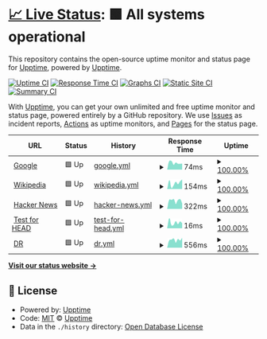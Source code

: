 # [📈 Live Status](https://josequaresma.github.io/upptime): <!--live status--> **🟩 All systems operational**

This repository contains the open-source uptime monitor and status page for [Upptime](https://upptime.js.org), powered by [Upptime](https://github.com/upptime/upptime).

[![Uptime CI](https://github.com/josequaresma/upptime/workflows/Uptime%20CI/badge.svg)](https://github.com/josequaresma/upptime/actions?query=workflow%3A%22Uptime+CI%22)
[![Response Time CI](https://github.com/josequaresma/upptime/workflows/Response%20Time%20CI/badge.svg)](https://github.com/josequaresma/upptime/actions?query=workflow%3A%22Response+Time+CI%22)
[![Graphs CI](https://github.com/josequaresma/upptime/workflows/Graphs%20CI/badge.svg)](https://github.com/josequaresma/upptime/actions?query=workflow%3A%22Graphs+CI%22)
[![Static Site CI](https://github.com/josequaresma/upptime/workflows/Static%20Site%20CI/badge.svg)](https://github.com/josequaresma/upptime/actions?query=workflow%3A%22Static+Site+CI%22)
[![Summary CI](https://github.com/josequaresma/upptime/workflows/Summary%20CI/badge.svg)](https://github.com/josequaresma/upptime/actions?query=workflow%3A%22Summary+CI%22)

With [Upptime](https://upptime.js.org), you can get your own unlimited and free uptime monitor and status page, powered entirely by a GitHub repository. We use [Issues](https://github.com/upptime/upptime/issues) as incident reports, [Actions](https://github.com/josequaresma/upptime/actions) as uptime monitors, and [Pages](https://josequaresma.github.io/upptime) for the status page.

<!--start: status pages-->
<!-- This summary is generated by Upptime (https://github.com/upptime/upptime) -->
<!-- Do not edit this manually, your changes will be overwritten -->
<!-- prettier-ignore -->
| URL | Status | History | Response Time | Uptime |
| --- | ------ | ------- | ------------- | ------ |
| <img alt="" src="https://favicons.githubusercontent.com/www.google.com" height="13"> [Google](https://www.google.com) | 🟩 Up | [google.yml](https://github.com/josequaresma/upptime/commits/HEAD/history/google.yml) | <details><summary><img alt="Response time graph" src="./graphs/google/response-time-week.png" height="20"> 74ms</summary><br><a href="https://josequaresma.github.io/upptime/history/google"><img alt="Response time 79" src="https://img.shields.io/endpoint?url=https%3A%2F%2Fraw.githubusercontent.com%2Fjosequaresma%2Fupptime%2FHEAD%2Fapi%2Fgoogle%2Fresponse-time.json"></a><br><a href="https://josequaresma.github.io/upptime/history/google"><img alt="24-hour response time 71" src="https://img.shields.io/endpoint?url=https%3A%2F%2Fraw.githubusercontent.com%2Fjosequaresma%2Fupptime%2FHEAD%2Fapi%2Fgoogle%2Fresponse-time-day.json"></a><br><a href="https://josequaresma.github.io/upptime/history/google"><img alt="7-day response time 74" src="https://img.shields.io/endpoint?url=https%3A%2F%2Fraw.githubusercontent.com%2Fjosequaresma%2Fupptime%2FHEAD%2Fapi%2Fgoogle%2Fresponse-time-week.json"></a><br><a href="https://josequaresma.github.io/upptime/history/google"><img alt="30-day response time 82" src="https://img.shields.io/endpoint?url=https%3A%2F%2Fraw.githubusercontent.com%2Fjosequaresma%2Fupptime%2FHEAD%2Fapi%2Fgoogle%2Fresponse-time-month.json"></a><br><a href="https://josequaresma.github.io/upptime/history/google"><img alt="1-year response time 79" src="https://img.shields.io/endpoint?url=https%3A%2F%2Fraw.githubusercontent.com%2Fjosequaresma%2Fupptime%2FHEAD%2Fapi%2Fgoogle%2Fresponse-time-year.json"></a></details> | <details><summary><a href="https://josequaresma.github.io/upptime/history/google">100.00%</a></summary><a href="https://josequaresma.github.io/upptime/history/google"><img alt="All-time uptime 100.00%" src="https://img.shields.io/endpoint?url=https%3A%2F%2Fraw.githubusercontent.com%2Fjosequaresma%2Fupptime%2FHEAD%2Fapi%2Fgoogle%2Fuptime.json"></a><br><a href="https://josequaresma.github.io/upptime/history/google"><img alt="24-hour uptime 100.00%" src="https://img.shields.io/endpoint?url=https%3A%2F%2Fraw.githubusercontent.com%2Fjosequaresma%2Fupptime%2FHEAD%2Fapi%2Fgoogle%2Fuptime-day.json"></a><br><a href="https://josequaresma.github.io/upptime/history/google"><img alt="7-day uptime 100.00%" src="https://img.shields.io/endpoint?url=https%3A%2F%2Fraw.githubusercontent.com%2Fjosequaresma%2Fupptime%2FHEAD%2Fapi%2Fgoogle%2Fuptime-week.json"></a><br><a href="https://josequaresma.github.io/upptime/history/google"><img alt="30-day uptime 100.00%" src="https://img.shields.io/endpoint?url=https%3A%2F%2Fraw.githubusercontent.com%2Fjosequaresma%2Fupptime%2FHEAD%2Fapi%2Fgoogle%2Fuptime-month.json"></a><br><a href="https://josequaresma.github.io/upptime/history/google"><img alt="1-year uptime 100.00%" src="https://img.shields.io/endpoint?url=https%3A%2F%2Fraw.githubusercontent.com%2Fjosequaresma%2Fupptime%2FHEAD%2Fapi%2Fgoogle%2Fuptime-year.json"></a></details>
| <img alt="" src="https://favicons.githubusercontent.com/en.wikipedia.org" height="13"> [Wikipedia](https://en.wikipedia.org) | 🟩 Up | [wikipedia.yml](https://github.com/josequaresma/upptime/commits/HEAD/history/wikipedia.yml) | <details><summary><img alt="Response time graph" src="./graphs/wikipedia/response-time-week.png" height="20"> 154ms</summary><br><a href="https://josequaresma.github.io/upptime/history/wikipedia"><img alt="Response time 135" src="https://img.shields.io/endpoint?url=https%3A%2F%2Fraw.githubusercontent.com%2Fjosequaresma%2Fupptime%2FHEAD%2Fapi%2Fwikipedia%2Fresponse-time.json"></a><br><a href="https://josequaresma.github.io/upptime/history/wikipedia"><img alt="24-hour response time 89" src="https://img.shields.io/endpoint?url=https%3A%2F%2Fraw.githubusercontent.com%2Fjosequaresma%2Fupptime%2FHEAD%2Fapi%2Fwikipedia%2Fresponse-time-day.json"></a><br><a href="https://josequaresma.github.io/upptime/history/wikipedia"><img alt="7-day response time 154" src="https://img.shields.io/endpoint?url=https%3A%2F%2Fraw.githubusercontent.com%2Fjosequaresma%2Fupptime%2FHEAD%2Fapi%2Fwikipedia%2Fresponse-time-week.json"></a><br><a href="https://josequaresma.github.io/upptime/history/wikipedia"><img alt="30-day response time 163" src="https://img.shields.io/endpoint?url=https%3A%2F%2Fraw.githubusercontent.com%2Fjosequaresma%2Fupptime%2FHEAD%2Fapi%2Fwikipedia%2Fresponse-time-month.json"></a><br><a href="https://josequaresma.github.io/upptime/history/wikipedia"><img alt="1-year response time 135" src="https://img.shields.io/endpoint?url=https%3A%2F%2Fraw.githubusercontent.com%2Fjosequaresma%2Fupptime%2FHEAD%2Fapi%2Fwikipedia%2Fresponse-time-year.json"></a></details> | <details><summary><a href="https://josequaresma.github.io/upptime/history/wikipedia">100.00%</a></summary><a href="https://josequaresma.github.io/upptime/history/wikipedia"><img alt="All-time uptime 100.00%" src="https://img.shields.io/endpoint?url=https%3A%2F%2Fraw.githubusercontent.com%2Fjosequaresma%2Fupptime%2FHEAD%2Fapi%2Fwikipedia%2Fuptime.json"></a><br><a href="https://josequaresma.github.io/upptime/history/wikipedia"><img alt="24-hour uptime 100.00%" src="https://img.shields.io/endpoint?url=https%3A%2F%2Fraw.githubusercontent.com%2Fjosequaresma%2Fupptime%2FHEAD%2Fapi%2Fwikipedia%2Fuptime-day.json"></a><br><a href="https://josequaresma.github.io/upptime/history/wikipedia"><img alt="7-day uptime 100.00%" src="https://img.shields.io/endpoint?url=https%3A%2F%2Fraw.githubusercontent.com%2Fjosequaresma%2Fupptime%2FHEAD%2Fapi%2Fwikipedia%2Fuptime-week.json"></a><br><a href="https://josequaresma.github.io/upptime/history/wikipedia"><img alt="30-day uptime 100.00%" src="https://img.shields.io/endpoint?url=https%3A%2F%2Fraw.githubusercontent.com%2Fjosequaresma%2Fupptime%2FHEAD%2Fapi%2Fwikipedia%2Fuptime-month.json"></a><br><a href="https://josequaresma.github.io/upptime/history/wikipedia"><img alt="1-year uptime 100.00%" src="https://img.shields.io/endpoint?url=https%3A%2F%2Fraw.githubusercontent.com%2Fjosequaresma%2Fupptime%2FHEAD%2Fapi%2Fwikipedia%2Fuptime-year.json"></a></details>
| <img alt="" src="https://favicons.githubusercontent.com/news.ycombinator.com" height="13"> [Hacker News](https://news.ycombinator.com) | 🟩 Up | [hacker-news.yml](https://github.com/josequaresma/upptime/commits/HEAD/history/hacker-news.yml) | <details><summary><img alt="Response time graph" src="./graphs/hacker-news/response-time-week.png" height="20"> 322ms</summary><br><a href="https://josequaresma.github.io/upptime/history/hacker-news"><img alt="Response time 393" src="https://img.shields.io/endpoint?url=https%3A%2F%2Fraw.githubusercontent.com%2Fjosequaresma%2Fupptime%2FHEAD%2Fapi%2Fhacker-news%2Fresponse-time.json"></a><br><a href="https://josequaresma.github.io/upptime/history/hacker-news"><img alt="24-hour response time 360" src="https://img.shields.io/endpoint?url=https%3A%2F%2Fraw.githubusercontent.com%2Fjosequaresma%2Fupptime%2FHEAD%2Fapi%2Fhacker-news%2Fresponse-time-day.json"></a><br><a href="https://josequaresma.github.io/upptime/history/hacker-news"><img alt="7-day response time 322" src="https://img.shields.io/endpoint?url=https%3A%2F%2Fraw.githubusercontent.com%2Fjosequaresma%2Fupptime%2FHEAD%2Fapi%2Fhacker-news%2Fresponse-time-week.json"></a><br><a href="https://josequaresma.github.io/upptime/history/hacker-news"><img alt="30-day response time 370" src="https://img.shields.io/endpoint?url=https%3A%2F%2Fraw.githubusercontent.com%2Fjosequaresma%2Fupptime%2FHEAD%2Fapi%2Fhacker-news%2Fresponse-time-month.json"></a><br><a href="https://josequaresma.github.io/upptime/history/hacker-news"><img alt="1-year response time 393" src="https://img.shields.io/endpoint?url=https%3A%2F%2Fraw.githubusercontent.com%2Fjosequaresma%2Fupptime%2FHEAD%2Fapi%2Fhacker-news%2Fresponse-time-year.json"></a></details> | <details><summary><a href="https://josequaresma.github.io/upptime/history/hacker-news">100.00%</a></summary><a href="https://josequaresma.github.io/upptime/history/hacker-news"><img alt="All-time uptime 99.95%" src="https://img.shields.io/endpoint?url=https%3A%2F%2Fraw.githubusercontent.com%2Fjosequaresma%2Fupptime%2FHEAD%2Fapi%2Fhacker-news%2Fuptime.json"></a><br><a href="https://josequaresma.github.io/upptime/history/hacker-news"><img alt="24-hour uptime 100.00%" src="https://img.shields.io/endpoint?url=https%3A%2F%2Fraw.githubusercontent.com%2Fjosequaresma%2Fupptime%2FHEAD%2Fapi%2Fhacker-news%2Fuptime-day.json"></a><br><a href="https://josequaresma.github.io/upptime/history/hacker-news"><img alt="7-day uptime 100.00%" src="https://img.shields.io/endpoint?url=https%3A%2F%2Fraw.githubusercontent.com%2Fjosequaresma%2Fupptime%2FHEAD%2Fapi%2Fhacker-news%2Fuptime-week.json"></a><br><a href="https://josequaresma.github.io/upptime/history/hacker-news"><img alt="30-day uptime 100.00%" src="https://img.shields.io/endpoint?url=https%3A%2F%2Fraw.githubusercontent.com%2Fjosequaresma%2Fupptime%2FHEAD%2Fapi%2Fhacker-news%2Fuptime-month.json"></a><br><a href="https://josequaresma.github.io/upptime/history/hacker-news"><img alt="1-year uptime 99.95%" src="https://img.shields.io/endpoint?url=https%3A%2F%2Fraw.githubusercontent.com%2Fjosequaresma%2Fupptime%2FHEAD%2Fapi%2Fhacker-news%2Fuptime-year.json"></a></details>
| <img alt="" src="https://favicons.githubusercontent.com/www.google.com" height="13"> [Test for HEAD](https://www.google.com) | 🟩 Up | [test-for-head.yml](https://github.com/josequaresma/upptime/commits/HEAD/history/test-for-head.yml) | <details><summary><img alt="Response time graph" src="./graphs/test-for-head/response-time-week.png" height="20"> 16ms</summary><br><a href="https://josequaresma.github.io/upptime/history/test-for-head"><img alt="Response time 20" src="https://img.shields.io/endpoint?url=https%3A%2F%2Fraw.githubusercontent.com%2Fjosequaresma%2Fupptime%2FHEAD%2Fapi%2Ftest-for-head%2Fresponse-time.json"></a><br><a href="https://josequaresma.github.io/upptime/history/test-for-head"><img alt="24-hour response time 23" src="https://img.shields.io/endpoint?url=https%3A%2F%2Fraw.githubusercontent.com%2Fjosequaresma%2Fupptime%2FHEAD%2Fapi%2Ftest-for-head%2Fresponse-time-day.json"></a><br><a href="https://josequaresma.github.io/upptime/history/test-for-head"><img alt="7-day response time 16" src="https://img.shields.io/endpoint?url=https%3A%2F%2Fraw.githubusercontent.com%2Fjosequaresma%2Fupptime%2FHEAD%2Fapi%2Ftest-for-head%2Fresponse-time-week.json"></a><br><a href="https://josequaresma.github.io/upptime/history/test-for-head"><img alt="30-day response time 21" src="https://img.shields.io/endpoint?url=https%3A%2F%2Fraw.githubusercontent.com%2Fjosequaresma%2Fupptime%2FHEAD%2Fapi%2Ftest-for-head%2Fresponse-time-month.json"></a><br><a href="https://josequaresma.github.io/upptime/history/test-for-head"><img alt="1-year response time 20" src="https://img.shields.io/endpoint?url=https%3A%2F%2Fraw.githubusercontent.com%2Fjosequaresma%2Fupptime%2FHEAD%2Fapi%2Ftest-for-head%2Fresponse-time-year.json"></a></details> | <details><summary><a href="https://josequaresma.github.io/upptime/history/test-for-head">100.00%</a></summary><a href="https://josequaresma.github.io/upptime/history/test-for-head"><img alt="All-time uptime 100.00%" src="https://img.shields.io/endpoint?url=https%3A%2F%2Fraw.githubusercontent.com%2Fjosequaresma%2Fupptime%2FHEAD%2Fapi%2Ftest-for-head%2Fuptime.json"></a><br><a href="https://josequaresma.github.io/upptime/history/test-for-head"><img alt="24-hour uptime 100.00%" src="https://img.shields.io/endpoint?url=https%3A%2F%2Fraw.githubusercontent.com%2Fjosequaresma%2Fupptime%2FHEAD%2Fapi%2Ftest-for-head%2Fuptime-day.json"></a><br><a href="https://josequaresma.github.io/upptime/history/test-for-head"><img alt="7-day uptime 100.00%" src="https://img.shields.io/endpoint?url=https%3A%2F%2Fraw.githubusercontent.com%2Fjosequaresma%2Fupptime%2FHEAD%2Fapi%2Ftest-for-head%2Fuptime-week.json"></a><br><a href="https://josequaresma.github.io/upptime/history/test-for-head"><img alt="30-day uptime 100.00%" src="https://img.shields.io/endpoint?url=https%3A%2F%2Fraw.githubusercontent.com%2Fjosequaresma%2Fupptime%2FHEAD%2Fapi%2Ftest-for-head%2Fuptime-month.json"></a><br><a href="https://josequaresma.github.io/upptime/history/test-for-head"><img alt="1-year uptime 100.00%" src="https://img.shields.io/endpoint?url=https%3A%2F%2Fraw.githubusercontent.com%2Fjosequaresma%2Fupptime%2FHEAD%2Fapi%2Ftest-for-head%2Fuptime-year.json"></a></details>
| <img alt="" src="https://favicons.githubusercontent.com/www.dr.dk" height="13"> [DR](https://www.dr.dk) | 🟩 Up | [dr.yml](https://github.com/josequaresma/upptime/commits/HEAD/history/dr.yml) | <details><summary><img alt="Response time graph" src="./graphs/dr/response-time-week.png" height="20"> 556ms</summary><br><a href="https://josequaresma.github.io/upptime/history/dr"><img alt="Response time 532" src="https://img.shields.io/endpoint?url=https%3A%2F%2Fraw.githubusercontent.com%2Fjosequaresma%2Fupptime%2FHEAD%2Fapi%2Fdr%2Fresponse-time.json"></a><br><a href="https://josequaresma.github.io/upptime/history/dr"><img alt="24-hour response time 546" src="https://img.shields.io/endpoint?url=https%3A%2F%2Fraw.githubusercontent.com%2Fjosequaresma%2Fupptime%2FHEAD%2Fapi%2Fdr%2Fresponse-time-day.json"></a><br><a href="https://josequaresma.github.io/upptime/history/dr"><img alt="7-day response time 556" src="https://img.shields.io/endpoint?url=https%3A%2F%2Fraw.githubusercontent.com%2Fjosequaresma%2Fupptime%2FHEAD%2Fapi%2Fdr%2Fresponse-time-week.json"></a><br><a href="https://josequaresma.github.io/upptime/history/dr"><img alt="30-day response time 460" src="https://img.shields.io/endpoint?url=https%3A%2F%2Fraw.githubusercontent.com%2Fjosequaresma%2Fupptime%2FHEAD%2Fapi%2Fdr%2Fresponse-time-month.json"></a><br><a href="https://josequaresma.github.io/upptime/history/dr"><img alt="1-year response time 532" src="https://img.shields.io/endpoint?url=https%3A%2F%2Fraw.githubusercontent.com%2Fjosequaresma%2Fupptime%2FHEAD%2Fapi%2Fdr%2Fresponse-time-year.json"></a></details> | <details><summary><a href="https://josequaresma.github.io/upptime/history/dr">100.00%</a></summary><a href="https://josequaresma.github.io/upptime/history/dr"><img alt="All-time uptime 100.00%" src="https://img.shields.io/endpoint?url=https%3A%2F%2Fraw.githubusercontent.com%2Fjosequaresma%2Fupptime%2FHEAD%2Fapi%2Fdr%2Fuptime.json"></a><br><a href="https://josequaresma.github.io/upptime/history/dr"><img alt="24-hour uptime 100.00%" src="https://img.shields.io/endpoint?url=https%3A%2F%2Fraw.githubusercontent.com%2Fjosequaresma%2Fupptime%2FHEAD%2Fapi%2Fdr%2Fuptime-day.json"></a><br><a href="https://josequaresma.github.io/upptime/history/dr"><img alt="7-day uptime 100.00%" src="https://img.shields.io/endpoint?url=https%3A%2F%2Fraw.githubusercontent.com%2Fjosequaresma%2Fupptime%2FHEAD%2Fapi%2Fdr%2Fuptime-week.json"></a><br><a href="https://josequaresma.github.io/upptime/history/dr"><img alt="30-day uptime 100.00%" src="https://img.shields.io/endpoint?url=https%3A%2F%2Fraw.githubusercontent.com%2Fjosequaresma%2Fupptime%2FHEAD%2Fapi%2Fdr%2Fuptime-month.json"></a><br><a href="https://josequaresma.github.io/upptime/history/dr"><img alt="1-year uptime 100.00%" src="https://img.shields.io/endpoint?url=https%3A%2F%2Fraw.githubusercontent.com%2Fjosequaresma%2Fupptime%2FHEAD%2Fapi%2Fdr%2Fuptime-year.json"></a></details>

<!--end: status pages-->

[**Visit our status website →**](https://upptime.github.io/upptime)

## 📄 License

- Powered by: [Upptime](https://github.com/upptime/upptime)
- Code: [MIT](./LICENSE) © [Upptime](https://upptime.js.org)
- Data in the `./history` directory: [Open Database License](https://opendatacommons.org/licenses/odbl/1-0/)
